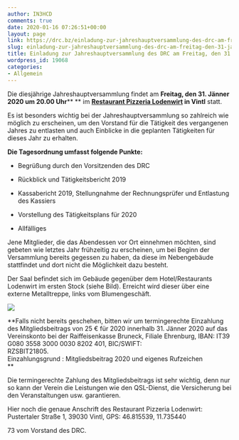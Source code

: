 ```yaml
---
author: IN3HCD
comments: true
date: 2020-01-16 07:26:51+00:00
layout: page
link: https://drc.bz/einladung-zur-jahreshauptversammlung-des-drc-am-freitag-den-31-jaenner-2020/
slug: einladung-zur-jahreshauptversammlung-des-drc-am-freitag-den-31-jaenner-2020
title: Einladung zur Jahreshauptversammlung des DRC am Freitag, den 31. Jänner 2020.
wordpress_id: 19068
categories:
- Allgemein
---
```





Die diesjährige Jahreshauptversammlung findet am **Freitag, den 31. Jänner 2020 um 20.00 Uhr**** ** im **[Restaurant Pizzeria Lodenwirt](https://www.lodenwirt.com/) in Vintl** statt.




Es ist besonders wichtig bei der Jahreshauptversammlung so zahlreich wie möglich zu erscheinen, um den Vorstand für die Tätigkeit des vergangenen Jahres zu entlasten und auch Einblicke in die geplanten Tätigkeiten für dieses Jahr zu erhalten.




**Die Tagesordnung umfasst folgende Punkte:**






  * Begrüßung durch den Vorsitzenden des DRC


  * Rückblick und Tätigkeitsbericht 2019


  * Kassabericht 2019, Stellungnahme der Rechnungsprüfer und Entlastung des Kassiers


  * Vorstellung des Tätigkeitsplans für 2020


  * Allfälliges




Jene Mitglieder, die das Abendessen vor Ort einnehmen möchten, sind gebeten wie letztes Jahr frühzeitig zu erscheinen, um bei Beginn der Versammlung bereits gegessen zu haben, da diese im Nebengebäude stattfindet und dort nicht die Möglichkeit dazu besteht.




Der Saal befindet sich im Gebäude gegenüber dem Hotel/Restaurants Lodenwirt im ersten Stock (siehe Bild). Erreicht wird dieser über eine externe Metalltreppe, links vom Blumengeschäft.




![](https://drc.bz/wp-content/uploads/2020/01/loden.jpg)




**Falls nicht bereits geschehen, bitten wir um termingerechte Einzahlung des Mitgliedsbeitrags von 25 € für 2020 innerhalb 31. Jänner 2020 auf das Vereinskonto bei der Raiffeisenkasse Bruneck, Filiale Ehrenburg, IBAN: IT39 G080 3558 3000 0030 8202 401, BIC/SWIFT: RZSBIT21805.                                                                                          Einzahlungsgrund : Mitgliedsbeitrag 2020 und eigenes Rufzeichen  
**




Die termingerechte Zahlung des Mitgliedsbeitrags ist sehr wichtig, denn nur so kann der Verein die Leistungen wie den QSL-Dienst, die Versicherung bei den Veranstaltungen usw. garantieren.




Hier noch die genaue Anschrift des Restaurant Pizzeria Lodenwirt: Pustertaler Straße 1, 39030 Vintl, GPS: 46.815539, 11.735440




73 vom Vorstand des DRC.



